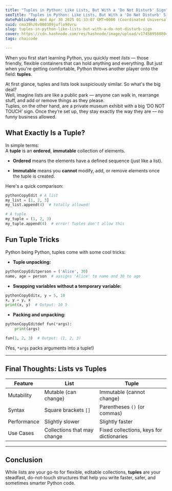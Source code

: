 ```yaml
---
title: "Tuples in Python: Like Lists, But With a 'Do Not Disturb' Sign"
seoTitle: "Tuples in Python: Like Lists, But With a 'Do Not Disturb' Sign"
datePublished: Wed Apr 30 2025 01:33:07 GMT+0000 (Coordinated Universal Time)
cuid: cma39hz8v000309juflo9dvru
slug: tuples-in-python-like-lists-but-with-a-do-not-disturb-sign
cover: https://cdn.hashnode.com/res/hashnode/image/upload/v1745895808048/a066a387-a84c-4e1b-b50a-b3c1027a67aa.png
tags: chaicode

---
```


When you first start learning Python, you quickly meet *lists* — those friendly, flexible containers that can hold anything and everything. But just when you're getting comfortable, Python throws another player onto the field: **tuples**.

At first glance, tuples and lists look suspiciously similar. So what's the big deal?  
Well, imagine lists are like a public park — anyone can walk in, rearrange stuff, and add or remove things as they please.  
Tuples, on the other hand, are a private museum exhibit with a big ‘DO NOT TOUCH’ sign. Once they’re set up, they stay exactly the way they are — no funny business allowed.

## What Exactly Is a Tuple?

In simple terms:  
A **tuple** is an **ordered**, **immutable** collection of elements.

* **Ordered** means the elements have a defined sequence (just like a list).
    
* **Immutable** means you **cannot** modify, add, or remove elements once the tuple is created.
    

Here's a quick comparison:

```python
pythonCopyEdit # A list
my_list = [1, 2, 3]
my_list.append(4)  # totally allowed!

# A tuple
my_tuple = (1, 2, 3)
my_tuple.append(4)  # error! Tuples don't allow this
```

## Fun Tuple Tricks

Python being Python, tuples come with some cool tricks:

* **Tuple unpacking:**
    

```python
pythonCopyEditperson = ('Alice', 30)
name, age = person  # assigns 'Alice' to name and 30 to age
```

* **Swapping variables without a temporary variable:**
    

```python
pythonCopyEditx, y = 5, 10
x, y = y, x
print(x, y)  # Output: 10 5
```

* **Packing and unpacking:**
    

```python
pythonCopyEditdef fun(*args):
    print(args)

fun(1, 2, 3)  # Output: (1, 2, 3)
```

(Yes, `*args` packs arguments into a tuple!)

---

## Final Thoughts: Lists vs Tuples

| Feature | List | Tuple |
| --- | --- | --- |
| Mutability | Mutable (can change) | Immutable (cannot change) |
| Syntax | Square brackets `[]` | Parentheses `()` (or commas) |
| Performance | Slightly slower | Slightly faster |
| Use Cases | Collections that may change | Fixed collections, keys for dictionaries |

---

## Conclusion

While lists are your go-to for flexible, editable collections, **tuples** are your steadfast, do-not-touch structures that help you write faster, safer, and sometimes smarter Python code.